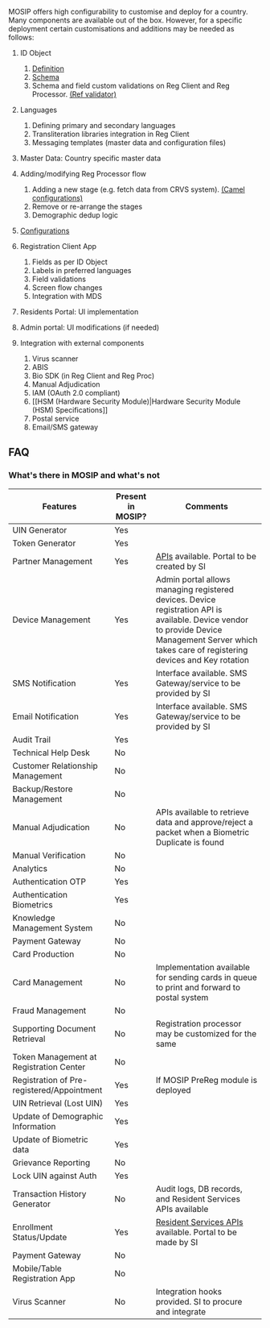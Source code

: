 MOSIP offers high configurability to customise and deploy for a country. Many components are available out of the box.  However, for a specific deployment certain customisations and additions may be needed as follows:

1. ID Object

    1. [Definition](https://github.com/mosip/documentation/wiki/MOSIP-ID-Object-Definition)
    1. [Schema](https://github.com/mosip/mosip-config/blob/master/config-templates/mosip-identity-json-schema-env.json)
    1. Schema and field custom validations on Reg Client and Reg Processor. [(Ref validator)](https://github.com/mosip/mosip-ref-impl/tree/master/kernel/kernel-ref-idobjectvalidator)  

1. Languages

   1. Defining primary and secondary languages
   1. Transliteration libraries integration in Reg Client
   1. Messaging templates (master data and configuration files)

1. Master Data: Country specific master data 

1. Adding/modifying Reg Processor flow 

   1. Adding a new stage (e.g. fetch data from CRVS system). [(Camel configurations)](https://github.com/mosip/mosip-config/blob/master/config-templates)
   1. Remove or re-arrange the stages 
   1. Demographic dedup logic

1. [Configurations](https://github.com/mosip/mosip-config/blob/master/config-templates/)

1. Registration Client App

   1. Fields as per ID Object
   1. Labels in preferred languages
   1. Field validations
   1. Screen flow changes
   1. Integration with MDS

1. Residents Portal: UI implementation

1. Admin portal: UI modifications (if needed) 

1. Integration with external components

    1. Virus scanner 
    1. ABIS 
    1. Bio SDK (in Reg Client and Reg Proc)
    1. Manual Adjudication
    1. IAM (OAuth 2.0 compliant)
    1. [[HSM (Hardware Security Module)|Hardware Security Module (HSM) Specifications]]
    1. Postal service
    1. Email/SMS gateway

## FAQ
### What's there in MOSIP and what's not
|Features|Present in MOSIP?|Comments
|---|---|---|
|UIN Generator|Yes||
|Token Generator|Yes||
|Partner Management|Yes|[APIs](https://github.com/mosip/documentation/wiki/Partner-Management-Service-APIs) available.  Portal to be created by SI|
|Device Management|Yes|Admin portal allows managing registered devices. Device registration API is available. Device vendor to provide Device Management Server which takes care of registering devices and Key rotation|
|SMS Notification|Yes|Interface available.  SMS Gateway/service to be provided by SI|
|Email Notification|Yes|Interface available.  SMS Gateway/service to be provided by SI|
|Audit Trail|Yes||
|Technical Help Desk|No||
|Customer Relationship Management|No||
|Backup/Restore Management|No||
|Manual Adjudication|No|APIs available to retrieve data and approve/reject a packet when a Biometric Duplicate is found|
|Manual Verification|No||
|Analytics|No||
|Authentication OTP|Yes||
|Authentication Biometrics|Yes||
|Knowledge Management System|No||
|Payment Gateway|No||
|Card Production|No||
|Card Management|No| Implementation available for sending cards in queue to print and forward to postal system|
|Fraud Management|No||
|Supporting Document Retrieval|No|Registration processor may be customized for the same|
|Token Management at Registration Center|No||
|Registration of Pre-registered/Appointment|Yes|If MOSIP PreReg module is deployed|
|UIN Retrieval (Lost UIN)|Yes||
|Update of Demographic Information|Yes||
|Update of Biometric data|Yes||
|Grievance Reporting|No||
|Lock UIN against Auth|Yes||
|Transaction History Generator|No|Audit logs, DB records, and Resident Services APIs available|
|Enrollment Status/Update|Yes|[Resident Services APIs](https://github.com/mosip/documentation/wiki/Resident-Service-APIs) available.  Portal to be made by SI|
|Payment Gateway|No||
|Mobile/Table Registration App|No||
|Virus Scanner|No|Integration hooks provided. SI to procure and integrate|
